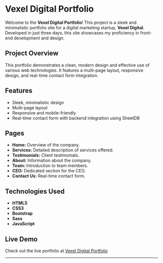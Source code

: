 # Vexel Digital Portfolio

Welcome to the **Vexel Digital Portfolio**! This project is a sleek and minimalistic portfolio site for a digital marketing startup, **Vexel Digital**. Developed in just three days, this site showcases my proficiency in front-end development and design.

## Project Overview

This portfolio demonstrates a clean, modern design and effective use of various web technologies. It features a multi-page layout, responsive design, and real-time contact form integration.

## Features

- Sleek, minimalistic design
- Multi-page layout
- Responsive and mobile-friendly
- Real-time contact form with backend integration using SheetDB

## Pages

- **Home:** Overview of the company.
- **Services:** Detailed description of services offered.
- **Testimonials:** Client testimonials.
- **About:** Information about the company.
- **Team:** Introduction to team members.
- **CEO:** Dedicated section for the CEO.
- **Contact Us:** Real-time contact form.

## Technologies Used

- **HTML5**
- **CSS3**
- **Bootstrap**
- **Sass**
- **JavaScript**

## Live Demo

Check out the live portfolio at [Vexel Digital Portfolio](https://vibesviral.github.io/Portfolio/)

---

